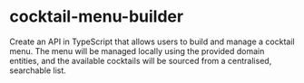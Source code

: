 # cocktail-menu-builder
Create an API in TypeScript that allows users to build and manage a cocktail menu. The menu will be managed locally using the provided domain entities, and the available cocktails will be sourced from a centralised, searchable list.
